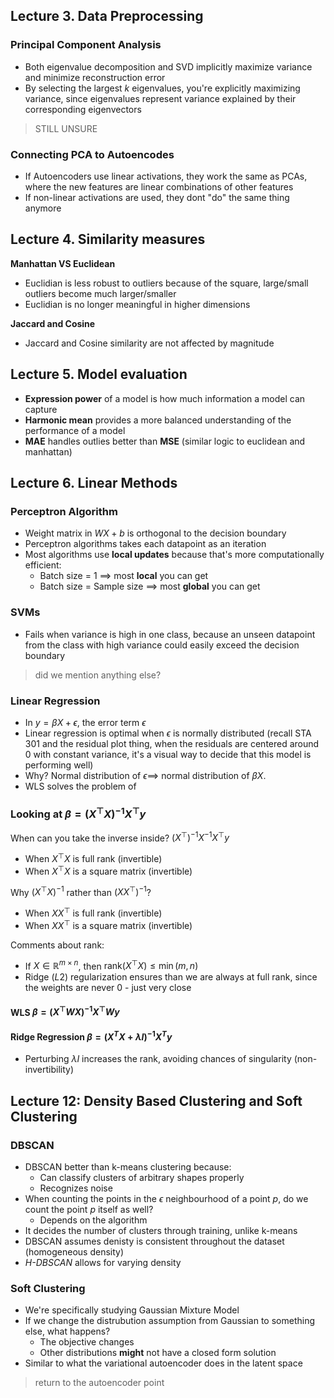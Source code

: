 ## Lecture 3. Data Preprocessing

### Principal Component Analysis
- Both eigenvalue decomposition and SVD implicitly maximize variance and minimize reconstruction error 
- By selecting the largest $k$ eigenvalues, you're explicitly maximizing variance, since eigenvalues represent variance explained by their corresponding eigenvectors

> STILL UNSURE

### Connecting PCA to Autoencodes 
- If Autoencoders use linear activations, they work the same as PCAs, where the new features are linear combinations of other features
- If non-linear activations are used, they dont "do" the same thing anymore

## Lecture 4. Similarity measures

**Manhattan VS Euclidean**
- Euclidian is less robust to outliers because of the square, large/small outliers become much larger/smaller
- Euclidian is no longer meaningful in higher dimensions

**Jaccard and Cosine**
- Jaccard and Cosine similarity are not affected by magnitude 

## Lecture 5. Model evaluation

- **Expression power** of a model is how much information a model can capture
- **Harmonic mean** provides a more balanced understanding of the performance of a model
- **MAE** handles outlies better than **MSE** (similar logic to euclidean and manhattan)

## Lecture 6. Linear Methods

### Perceptron Algorithm
- Weight matrix in $WX + b$ is orthogonal to the decision boundary
- Perceptron algorithms takes each datapoint as an iteration
- Most algorithms use **local updates** because that's more computationally efficient:
    - Batch size = 1 $\implies$ most **local** you can get
    - Batch size = Sample size $\implies$ most **global** you can get

### SVMs
- Fails when variance is high in one class, because an unseen datapoint from the class with high variance could easily exceed the decision boundary 

> did we mention anything else?

### Linear Regression

- In $y = \beta X + \epsilon$, the error term $\epsilon$
- Linear regression is optimal when $\epsilon$ is normally distributed (recall STA 301 and the residual plot thing, when the residuals are centered around 0 with constant variance, it's a visual way to decide that this model is performing well)
- Why? Normal distribution of $\epsilon \implies$ normal distribution of $\beta X$. 
- WLS solves the problem of 

### Looking at $\beta = (X^\top X)^{-1} X^\top y$

When can you take the inverse inside? $(X^\top)^{-1} X^{-1} X^\top y$
- When $X^\top X$ is full rank (invertible)
- When $X^\top X$ is a square matrix (invertible)
    
Why $(X^\top X)^{-1}$ rather than $(X X^\top)^{-1}$?
- When $X X^\top$ is full rank (invertible)
- When $X X^\top$ is a square matrix (invertible)

Comments about rank:
- If $X \in \mathbb{R}^{m \times n}$, then $\text{rank}(X^\top X) \leq \min(m, n)$
- Ridge ($L2$) regularization ensures than we are always at full rank, since the weights are never 0 - just very close


#### WLS $\beta = (X^\top W X)^{-1} X^\top W y$

#### Ridge Regression $\beta = (X^T X + \lambda I)^{-1} X^T y$
- Perturbing $\lambda I$ increases the rank, avoiding chances of singularity (non-invertibility)

## Lecture 12: Density Based Clustering and Soft Clustering

### DBSCAN

- DBSCAN better than k-means clustering because:
    - Can classify clusters of arbitrary shapes properly
    - Recognizes noise
- When counting the points in the $\epsilon$ neighbourhood of a point $p$, do we count the point $p$ itself as well?
    - Depends on the algorithm
- It decides the number of clusters through training, unlike k-means
- DBSCAN assumes denisty is consistent throughout the dataset (homogeneous density)
- *H-DBSCAN* allows for varying density 

### Soft Clustering
- We're specifically studying Gaussian Mixture Model
- If we change the distrubution assumption from Gaussian to something else, what happens?
    - The objective changes
    - Other distributions **might** not have a closed form solution 
- Similar to what the variational autoencoder does in the latent space

> return to the autoencoder point